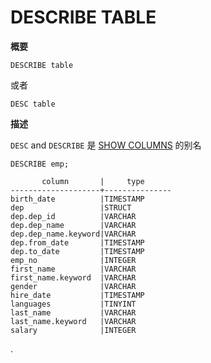 # DESCRIBE TABLE

**概要**

```
DESCRIBE table
```

或者

```
DESC table
```

**描述**

`DESC` and `DESCRIBE` 是 [SHOW COLUMNS](https://www.elastic.co/guide/en/elasticsearch/reference/current/sql-syntax-show-columns.html) 的别名

```
DESCRIBE emp;

       column       |     type
--------------------+---------------
birth_date          |TIMESTAMP
dep                 |STRUCT
dep.dep_id          |VARCHAR
dep.dep_name        |VARCHAR
dep.dep_name.keyword|VARCHAR
dep.from_date       |TIMESTAMP
dep.to_date         |TIMESTAMP
emp_no              |INTEGER
first_name          |VARCHAR
first_name.keyword  |VARCHAR
gender              |VARCHAR
hire_date           |TIMESTAMP
languages           |TINYINT
last_name           |VARCHAR
last_name.keyword   |VARCHAR
salary              |INTEGER
```

.

